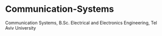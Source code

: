 # Communication-Systems
Communication Systems, B.Sc. Electrical and Electronics Engineering, Tel Aviv University
